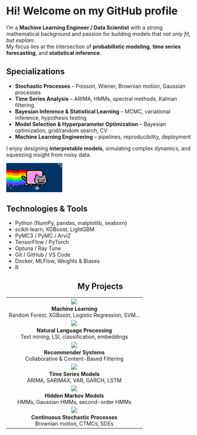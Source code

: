 # Hi! Welcome on my GitHub profile 

I’m a **Machine Learning Engineer / Data Scientist** with a strong mathematical background and passion for building models that *not only fit, but explain*.  
My focus lies at the intersection of **probabilistic modeling**, **time series forecasting**, and **statistical inference**.

## Specializations
- **Stochastic Processes** – Poisson, Wiener, Brownian motion, Gaussian processes  
- **Time Series Analysis** – ARIMA, HMMs, spectral methods, Kalman filtering  
- **Bayesian Inference & Statistical Learning** – MCMC, variational inference, hypothesis testing  
- **Model Selection & Hyperparameter Optimization** – Bayesian optimization, grid/random search, CV  
- **Machine Learning Engineering** – pipelines, reproducibility, deployment

I enjoy designing **interpretable models**, simulating complex dynamics, and squeezing insight from noisy data.


  <img src="assets/github_loop.webp" alt="GitHub Loop" width="150">
</p>

## Technologies & Tools
- Python (NumPy, pandas, matplotlib, seaborn)
- scikit-learn, XGBoost, LightGBM
- PyMC3 / PyMC / ArviZ
- TensorFlow / PyTorch
- Optuna / Ray Tune
- Git / GitHub / VS Code
- Docker, MLFlow, Weights & Biases
- R

<h2 align="center">My Projects</h2>

<table align="center">
  <tr>
    <td align="center">
      <img src="pawel-zajac-dev/assets/artificial_intelligence.png" width="60"/><br/>
      <b>Machine Learning</b>
      <br/>
      Random Forest, XGBoost, Logistic Regression, SVM...
    </td>
  </tr>
  <tr>
    <td align="center">
      <img src="pawel-zajac-dev/assets/language.png" width="60"/><br/>
      <b>Natural Language Processing</b>
      <br/>
      Text mining, LSI, classification, embeddings
    </td>
  </tr>
  <tr>
    <td align="center">
      <img src="pawel-zajac-dev/assets/recommender_icon.png" width="60"/><br/>
      <b>Recommender Systems</b>
      <br/>
      Collaborative & Content-Based Filtering
    </td>
  </tr>
  <tr>
    <td align="center">
      <img src="pawel-zajac-dev/assets/time.png" width="60"/><br/>
      <b>Time Series Models</b>
      <br/>
      ARIMA, SARIMAX, VAR, GARCH, LSTM
    </td>
  </tr>
  <tr>
    <td align="center">
      <img src="pawel-zajac-dev/assets/graph.png" width="60"/><br/>
      <b>Hidden Markov Models</b>
      <br/>
      HMMs, Gaussian HMMs, second-order HMMs
    </td>
  </tr>
  <tr>
    <td align="center">
      <img src="pawel-zajac-dev/assets/process.png" width="60"/><br/>
      <b>Continuous Stochastic Processes</b>
      <br/>
      Brownian motion, CTMCs, SDEs
    </td>
  </tr>
</table>

